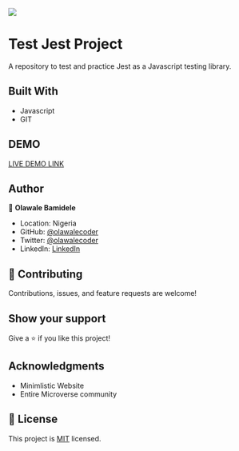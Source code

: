 ![](https://img.shields.io/badge/Microverse-blueviolet)

# Test Jest Project

A repository to test and practice Jest as a Javascript testing library.

## Built With

- Javascript
- GIT


## DEMO

[LIVE DEMO LINK]()

## Author

👤 **Olawale Bamidele**

- Location: Nigeria
- GitHub: [@olawalecoder](https://github.com/olawalecoder)
- Twitter: [@olawalecoder](https://twitter.com/olawalecoder)
- LinkedIn: [LinkedIn](https://linkedin.com/in/bamidele-olawale-072975142)

## 🤝 Contributing
Contributions, issues, and feature requests are welcome!


## Show your support
Give a ⭐️ if you like this project!

## Acknowledgments
-  Minimlistic Website
- Entire Microverse community

## 📝 License
This project is [MIT](./MIT.md) licensed.
